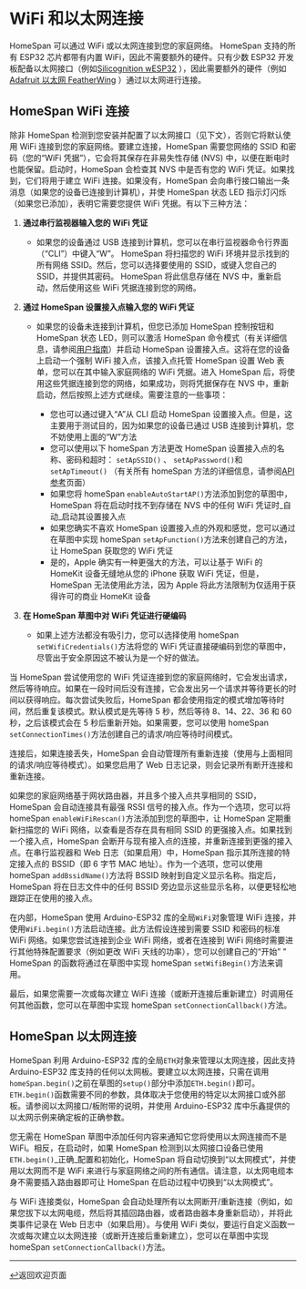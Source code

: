 # WiFi 和以太网连接

HomeSpan 可以通过 WiFi 或以太网连接到您的家庭网络。 HomeSpan 支持的所有 ESP32 芯片都带有内置 WiFi，因此不需要额外的硬件。只有少数 ESP32 开发板配备以太网接口（例如[Silicognition wESP32](https://wesp32.com) ），因此需要额外的硬件（例如[Adafruit 以太网 FeatherWing](https://www.adafruit.com/product/3201) ）通过以太网进行连接。

## HomeSpan WiFi 连接

除非 HomeSpan 检测到您安装并配置了以太网接口（见下文），否则它将默认使用 WiFi 连接到您的家庭网络。要建立连接，HomeSpan 需要您网络的 SSID 和密码（您的“WiFi 凭据”），它会将其保存在非易失性存储 (NVS) 中，以便在断电时也能保留。启动时，HomeSpan 会检查其 NVS 中是否有您的 WiFi 凭证。如果找到，它们将用于建立 WiFi 连接。如果没有，HomeSpan 会向串行接口输出一条消息（如果您的设备已连接到计算机），并使 HomeSpan 状态 LED 指示灯闪烁（如果您已添加），表明它需要您提供 WiFi 凭据。有以下三种方法：

1. **通过串行监视器输入您的 WiFi 凭证**

    * 如果您的设备通过 USB 连接到计算机，您可以在串行监视器命令行界面（“CLI”）中键入“W”。 HomeSpan 将扫描您的 WiFi 环境并显示找到的所有网络 SSID。然后，您可以选择要使用的 SSID，或键入您自己的 SSID，并提供其密码。 HomeSpan 将此信息存储在 NVS 中，重新启动，然后使用这些 WiFi 凭据连接到您的网络。
1. **通过 HomeSpan 设置接入点输入您的 WiFi 凭证**

    * 如果您的设备未连接到计算机，但您已添加 HomeSpan 控制按钮和 HomeSpan 状态 LED，则可以激活 HomeSpan 命令模式（有关详细信息，请参阅[用户指南](UserGuide.md)）并启动 HomeSpan 设置接入点。这将在您的设备上启动一个强制 WiFi 接入点，该接入点托管 HomeSpan 设置 Web 表单，您可以在其中输入家庭网络的 WiFi 凭据。进入 HomeSpan 后，将使用这些凭据连接到您的网络，如果成功，则将凭据保存在 NVS 中，重新启动，然后按照上述方式继续。需要注意的一些事项：

      * 您也可以通过键入“A”从 CLI 启动 HomeSpan 设置接入点。但是，这主要用于测试目的，因为如果您的设备已通过 USB 连接到计算机，您不妨使用上面的“W”方法
      * 您可以使用以下 homeSpan 方法更改 HomeSpan 设置接入点的名称、密码和超时： `setApSSID()` 、 `setApPassword()`和`setApTimeout()` （有关所有 homeSpan 方法的详细信息，请参阅[API 参考](Reference.md)页面）
      * 如果您将 homeSpan `enableAutoStartAP()`方法添加到您的草图中，HomeSpan 将在启动时找不到存储在 NVS 中的任何 WiFi 凭证时_自动_启动其设置接入点
      * 如果您确实不喜欢 HomeSpan 设置接入点的外观和感觉，您可以通过在草图中实现 homeSpan `setApFunction()`方法来创建自己的方法，让 HomeSpan 获取您的 WiFi 凭证
      * 是的，Apple 确实有一种更强大的方法，可以让基于 WiFi 的 HomeKit 设备无缝地从您的 iPhone 获取 WiFi 凭证，但是，HomeSpan 无法使用此方法，因为 Apple 将此方法限制为仅适用于获得许可的商业 HomeKit 设备
      
1. **在 HomeSpan 草图中对 WiFi 凭证进行硬编码**

    * 如果上述方法都没有吸引力，您可以选择使用 homeSpan `setWifiCredentials()`方法将您的 WiFi 凭证直接硬编码到您的草图中，尽管出于安全原因这不被认为是一个好的做法。

当 HomeSpan 尝试使用您的 WiFi 凭证连接到您的家庭网络时，它会发出请求，然后等待响应。如果在一段时间后没有连接，它会发出另一个请求并等待更长的时间以获得响应。每次尝试失败后，HomeSpan 都会使用指定的模式增加等待时间，然后重复该模式。默认模式是先等待 5 秒，然后等待 8、14、22、36 和 60 秒，之后该模式会在 5 秒后重新开始。如果需要，您可以使用 homeSpan `setConnectionTimes()`方法创建自己的请求/响应等待时间模式。

连接后，如果连接丢失，HomeSpan 会自动管理所有重新连接（使用与上面相同的请求/响应等待模式）。如果您启用了 Web 日志记录，则会记录所有断开连接和重新连接。

如果您的家庭网络基于网状路由器，并且多个接入点共享相同的 SSID，HomeSpan 会自动连接具有最强 RSSI 信号的接入点。作为一个选项，您可以将 homeSpan `enableWiFiRescan()`方法添加到您的草图中，让 HomeSpan 定期重新扫描您的 WiFi 网络，以查看是否存在具有相同 SSID 的更强接入点。如果找到一个接入点，HomeSpan 会断开与现有接入点的连接，并重新连接到更强的接入点。在串行监视器和 Web 日志（如果启用）中，HomeSpan 指示其所连接的特定接入点的 BSSID（即 6 字节 MAC 地址）。作为一个选项，您可以使用 homeSpan `addBssidName()`方法将 BSSID 映射到自定义显示名称。指定后，HomeSpan 将在日志文件中的任何 BSSID 旁边显示这些显示名称，以便更轻松地跟踪正在使用的接入点。

在内部，HomeSpan 使用 Arduino-ESP32 库的全局`WiFi`对象管理 WiFi 连接，并使用`WiFi.begin()`方法启动连接。此方法假设连接到需要 SSID 和密码的标准 WiFi 网络。如果您尝试连接到企业 WiFi 网络，或者在连接到 WiFi 网络时需要进行其他特殊配置要求（例如更改 WiFi 天线的功率），您可以创建自己的“开始” " HomeSpan 的函数将通过在草图中实现 homeSpan `setWifiBegin()`方法来调用。

最后，如果您需要一次或每次建立 WiFi 连接（或断开连接后重新建立）时调用任何其他函数，您可以在草图中实现 homeSpan `setConnectionCallback()`方法。

## HomeSpan 以太网连接

HomeSpan 利用 Arduino-ESP32 库的全局`ETH`对象来管理以太网连接，因此支持 Arduino-ESP32 库支持的任何以太网板。要建立以太网连接，只需在调用`homeSpan.begin()`之前在草图的`setup()`部分中添加`ETH.begin()`即可。 `ETH.begin()`函数需要不同的参数，具体取决于您使用的特定以太网接口或外部板。请参阅以太网接口/板附带的说明，并使用 Arduino-ESP32 库中乐鑫提供的以太网示例来确定板的正确参数。

您无需在 HomeSpan 草图中添加任何内容来通知它您将使用以太网连接而不是 WiFi。相反，在启动时，如果 HomeSpan 检测到以太网接口设备已使用`ETH.begin()`_正确_配置和初始化，HomeSpan 将自动切换到“以太网模式”，并使用以太网而不是 WiFi 来进行与家庭网络之间的所有通信。请注意，以太网电缆本身不需要插入路由器即可让 HomeSpan 在启动过程中切换到“以太网模式”。

与 WiFi 连接类似，HomeSpan 会自动处理所有以太网断开/重新连接（例如，如果您拔下以太网电缆，然后将其插回路由器，或者路由器本身重新启动），并将此类事件记录在 Web 日志中（如果启用）。与使用 WiFi 类似，要运行自定义函数一次或每次建立以太网连接（或断开连接后重新建立），您可以在草图中实现 homeSpan `setConnectionCallback()`方法。

---

[↩️](../README.md)返回欢迎页面
